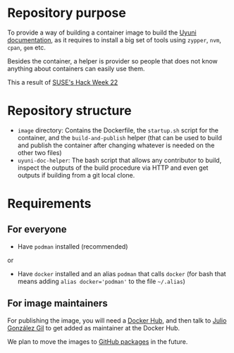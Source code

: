 # Repository purpose

To provide a way of building a container image to build the [Uyuni documentation](https://github.com/uyuni-project/uyuni-docs), as it requires to install a big set of tools using `zypper`, `nvm`, `cpan`, `gem` etc.

Besides the container, a helper is provider so people that does not know anything about containers can easily use them.

This a result of [SUSE's Hack Week 22](https://hackweek.opensuse.org/22/projects/testing-gnu-slash-linux-distributions-on-uyuni)

# Repository structure

- `image` directory: Contains the Dockerfile, the `startup.sh` script for the container, and the `build-and-publish` helper (that can be used to build and publish the container after changing whatever is needed on the other two files)
- `uyuni-doc-helper`: The bash script that allows any contributor to build, inspect the outputs of the build procedure via HTTP and even get outputs if building from a git local clone.

# Requirements

## For everyone

- Have `podman` installed (recommended)

or

- Have `docker` installed and an alias `podman` that calls `docker` (for bash that means adding `alias docker='podman'` to the file `~/.alias`)


## For image maintainers

For publishing the image, you will need a [Docker Hub](https://hub.docker.com/), and then talk to [Julio González Gil](https://build.opensuse.org/users/juliogonzalezgil) to get added as maintainer at the Docker Hub.

We plan to move the images to [GitHub packages](https://docs.github.com/en/actions/publishing-packages/publishing-docker-images#publishing-images-to-github-packages) in the future.


